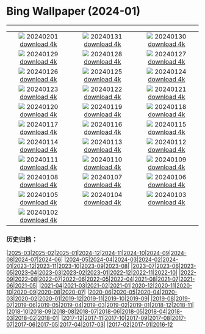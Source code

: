 # Bing Wallpaper (2024-01)
**************
| | | |
| :----: | :----: | :----: |
| ![](https://www.bing.com/th?id=OHR.ZebraMother_EN-US7544209908_1920x1080.jpg) 20240201 [download 4k](https://www.bing.com/th?id=OHR.ZebraMother_EN-US7544209908_UHD.jpg) | ![](https://www.bing.com/th?id=OHR.AlbaceteSpain_EN-US7443919036_1920x1080.jpg) 20240131 [download 4k](https://www.bing.com/th?id=OHR.AlbaceteSpain_EN-US7443919036_UHD.jpg) | ![](https://www.bing.com/th?id=OHR.GollingerFalls_EN-US7184224692_1920x1080.jpg) 20240130 [download 4k](https://www.bing.com/th?id=OHR.GollingerFalls_EN-US7184224692_UHD.jpg) |
| ![](https://www.bing.com/th?id=OHR.ChannelOutback_EN-US7094425288_1920x1080.jpg) 20240129 [download 4k](https://www.bing.com/th?id=OHR.ChannelOutback_EN-US7094425288_UHD.jpg) | ![](https://www.bing.com/th?id=OHR.WinterCarnival_EN-US6859361078_1920x1080.jpg) 20240128 [download 4k](https://www.bing.com/th?id=OHR.WinterCarnival_EN-US6859361078_UHD.jpg) | ![](https://www.bing.com/th?id=OHR.HawkOwl_EN-US6646901652_1920x1080.jpg) 20240127 [download 4k](https://www.bing.com/th?id=OHR.HawkOwl_EN-US6646901652_UHD.jpg) |
| ![](https://www.bing.com/th?id=OHR.DwynwensDay_EN-US2844762878_1920x1080.jpg) 20240126 [download 4k](https://www.bing.com/th?id=OHR.DwynwensDay_EN-US2844762878_UHD.jpg) | ![](https://www.bing.com/th?id=OHR.IcelandBeach_EN-US2647667820_1920x1080.jpg) 20240125 [download 4k](https://www.bing.com/th?id=OHR.IcelandBeach_EN-US2647667820_UHD.jpg) | ![](https://www.bing.com/th?id=OHR.MaldivesAtolls_EN-US2498947967_1920x1080.jpg) 20240124 [download 4k](https://www.bing.com/th?id=OHR.MaldivesAtolls_EN-US2498947967_UHD.jpg) |
| ![](https://www.bing.com/th?id=OHR.SantaCruzSunrise_EN-US6436233856_1920x1080.jpg) 20240123 [download 4k](https://www.bing.com/th?id=OHR.SantaCruzSunrise_EN-US6436233856_UHD.jpg) | ![](https://www.bing.com/th?id=OHR.SquirrelNetherlands_EN-US2174319616_1920x1080.jpg) 20240122 [download 4k](https://www.bing.com/th?id=OHR.SquirrelNetherlands_EN-US2174319616_UHD.jpg) | ![](https://www.bing.com/th?id=OHR.MacaroniPenguins_EN-US2046934125_1920x1080.jpg) 20240121 [download 4k](https://www.bing.com/th?id=OHR.MacaroniPenguins_EN-US2046934125_UHD.jpg) |
| ![](https://www.bing.com/th?id=OHR.PlitviceWinter_EN-US1870468945_1920x1080.jpg) 20240120 [download 4k](https://www.bing.com/th?id=OHR.PlitviceWinter_EN-US1870468945_UHD.jpg) | ![](https://www.bing.com/th?id=OHR.ParisBridge_EN-US1771484789_1920x1080.jpg) 20240119 [download 4k](https://www.bing.com/th?id=OHR.ParisBridge_EN-US1771484789_UHD.jpg) | ![](https://www.bing.com/th?id=OHR.SleepyWolf_EN-US1667992900_1920x1080.jpg) 20240118 [download 4k](https://www.bing.com/th?id=OHR.SleepyWolf_EN-US1667992900_UHD.jpg) |
| ![](https://www.bing.com/th?id=OHR.LakeLouise_EN-US1133378386_1920x1080.jpg) 20240117 [download 4k](https://www.bing.com/th?id=OHR.LakeLouise_EN-US1133378386_UHD.jpg) | ![](https://www.bing.com/th?id=OHR.MLKMemorialDC_EN-US1038696225_1920x1080.jpg) 20240116 [download 4k](https://www.bing.com/th?id=OHR.MLKMemorialDC_EN-US1038696225_UHD.jpg) | ![](https://www.bing.com/th?id=OHR.HokkaidoSwans_EN-US0905932812_1920x1080.jpg) 20240115 [download 4k](https://www.bing.com/th?id=OHR.HokkaidoSwans_EN-US0905932812_UHD.jpg) |
| ![](https://www.bing.com/th?id=OHR.HanaHighway_EN-US0637770298_1920x1080.jpg) 20240114 [download 4k](https://www.bing.com/th?id=OHR.HanaHighway_EN-US0637770298_UHD.jpg) | ![](https://www.bing.com/th?id=OHR.BukhansanSeoul_EN-US0422922586_1920x1080.jpg) 20240113 [download 4k](https://www.bing.com/th?id=OHR.BukhansanSeoul_EN-US0422922586_UHD.jpg) | ![](https://www.bing.com/th?id=OHR.LynxSnow_EN-US9261675170_1920x1080.jpg) 20240112 [download 4k](https://www.bing.com/th?id=OHR.LynxSnow_EN-US9261675170_UHD.jpg) |
| ![](https://www.bing.com/th?id=OHR.MilopotamosStairs_EN-US9131506093_1920x1080.jpg) 20240111 [download 4k](https://www.bing.com/th?id=OHR.MilopotamosStairs_EN-US9131506093_UHD.jpg) | ![](https://www.bing.com/th?id=OHR.BalloonDay_EN-US9019911805_1920x1080.jpg) 20240110 [download 4k](https://www.bing.com/th?id=OHR.BalloonDay_EN-US9019911805_UHD.jpg) | ![](https://www.bing.com/th?id=OHR.BerninaPass_EN-US8788589226_1920x1080.jpg) 20240109 [download 4k](https://www.bing.com/th?id=OHR.BerninaPass_EN-US8788589226_UHD.jpg) |
| ![](https://www.bing.com/th?id=OHR.DevilsMarbles_EN-US8559239074_1920x1080.jpg) 20240108 [download 4k](https://www.bing.com/th?id=OHR.DevilsMarbles_EN-US8559239074_UHD.jpg) | ![](https://www.bing.com/th?id=OHR.CrabappleChaffinch_EN-US1781584314_1920x1080.jpg) 20240107 [download 4k](https://www.bing.com/th?id=OHR.CrabappleChaffinch_EN-US1781584314_UHD.jpg) | ![](https://www.bing.com/th?id=OHR.HarbinFestival_EN-US7952970209_1920x1080.jpg) 20240106 [download 4k](https://www.bing.com/th?id=OHR.HarbinFestival_EN-US7952970209_UHD.jpg) |
| ![](https://www.bing.com/th?id=OHR.GoldenGateLight_EN-US7749261025_1920x1080.jpg) 20240105 [download 4k](https://www.bing.com/th?id=OHR.GoldenGateLight_EN-US7749261025_UHD.jpg) | ![](https://www.bing.com/th?id=OHR.BodleianCeiling_EN-US7552379941_1920x1080.jpg) 20240104 [download 4k](https://www.bing.com/th?id=OHR.BodleianCeiling_EN-US7552379941_UHD.jpg) | ![](https://www.bing.com/th?id=OHR.BhutanSolstice_EN-US7410762908_1920x1080.jpg) 20240103 [download 4k](https://www.bing.com/th?id=OHR.BhutanSolstice_EN-US7410762908_UHD.jpg) |
| ![](https://www.bing.com/th?id=OHR.SleepingFox_EN-US7231760677_1920x1080.jpg) 20240102 [download 4k](https://www.bing.com/th?id=OHR.SleepingFox_EN-US7231760677_UHD.jpg) |  |  |

### 历史归档：

|[2025-03](bing/2025-03/2025-03.md)|[2025-02](bing/2025-02/2025-02.md)|[2025-01](bing/2025-01/2025-01.md)|[2024-12](bing/2024-12/2024-12.md)|[2024-11](bing/2024-11/2024-11.md)|[2024-10](bing/2024-10/2024-10.md)|[2024-09](bing/2024-09/2024-09.md)|[2024-08](bing/2024-08/2024-08.md)|[2024-07](bing/2024-07/2024-07.md)|[2024-06](bing/2024-06/2024-06.md)|
|[2024-05](bing/2024-05/2024-05.md)|[2024-04](bing/2024-04/2024-04.md)|[2024-03](bing/2024-03/2024-03.md)|[2024-02](bing/2024-02/2024-02.md)|[2024-01](bing/2024-01/2024-01.md)|[2023-12](bing/2023-12/2023-12.md)|[2023-11](bing/2023-11/2023-11.md)|[2023-10](bing/2023-10/2023-10.md)|[2023-09](bing/2023-09/2023-09.md)|[2023-08](bing/2023-08/2023-08.md)|
|[2023-07](bing/2023-07/2023-07.md)|[2023-06](bing/2023-06/2023-06.md)|[2023-05](bing/2023-05/2023-05.md)|[2023-04](bing/2023-04/2023-04.md)|[2023-03](bing/2023-03/2023-03.md)|[2023-02](bing/2023-02/2023-02.md)|[2023-01](bing/2023-01/2023-01.md)|[2022-12](bing/2022-12/2022-12.md)|[2022-11](bing/2022-11/2022-11.md)|[2022-10](bing/2022-10/2022-10.md)|
|[2022-09](bing/2022-09/2022-09.md)|[2022-08](bing/2022-08/2022-08.md)|[2022-07](bing/2022-07/2022-07.md)|[2022-06](bing/2022-06/2022-06.md)|[2022-05](bing/2022-05/2022-05.md)|[2022-04](bing/2022-04/2022-04.md)|[2021-08](bing/2021-08/2021-08.md)|[2021-07](bing/2021-07/2021-07.md)|[2021-06](bing/2021-06/2021-06.md)|[2021-05](bing/2021-05/2021-05.md)|
|[2021-04](bing/2021-04/2021-04.md)|[2021-03](bing/2021-03/2021-03.md)|[2021-02](bing/2021-02/2021-02.md)|[2021-01](bing/2021-01/2021-01.md)|[2020-12](bing/2020-12/2020-12.md)|[2020-11](bing/2020-11/2020-11.md)|[2020-10](bing/2020-10/2020-10.md)|[2020-09](bing/2020-09/2020-09.md)|[2020-08](bing/2020-08/2020-08.md)|[2020-07](bing/2020-07/2020-07.md)|
|[2020-06](bing/2020-06/2020-06.md)|[2020-05](bing/2020-05/2020-05.md)|[2020-04](bing/2020-04/2020-04.md)|[2020-03](bing/2020-03/2020-03.md)|[2020-02](bing/2020-02/2020-02.md)|[2020-01](bing/2020-01/2020-01.md)|[2019-12](bing/2019-12/2019-12.md)|[2019-11](bing/2019-11/2019-11.md)|[2019-10](bing/2019-10/2019-10.md)|[2019-09](bing/2019-09/2019-09.md)|
|[2019-08](bing/2019-08/2019-08.md)|[2019-07](bing/2019-07/2019-07.md)|[2019-06](bing/2019-06/2019-06.md)|[2019-05](bing/2019-05/2019-05.md)|[2019-04](bing/2019-04/2019-04.md)|[2019-03](bing/2019-03/2019-03.md)|[2019-02](bing/2019-02/2019-02.md)|[2019-01](bing/2019-01/2019-01.md)|[2018-12](bing/2018-12/2018-12.md)|[2018-11](bing/2018-11/2018-11.md)|
|[2018-10](bing/2018-10/2018-10.md)|[2018-09](bing/2018-09/2018-09.md)|[2018-08](bing/2018-08/2018-08.md)|[2018-07](bing/2018-07/2018-07.md)|[2018-06](bing/2018-06/2018-06.md)|[2018-05](bing/2018-05/2018-05.md)|[2018-04](bing/2018-04/2018-04.md)|[2018-03](bing/2018-03/2018-03.md)|[2018-02](bing/2018-02/2018-02.md)|[2018-01](bing/2018-01/2018-01.md)|
|[2017-12](bing/2017-12/2017-12.md)|[2017-11](bing/2017-11/2017-11.md)|[2017-10](bing/2017-10/2017-10.md)|[2017-09](bing/2017-09/2017-09.md)|[2017-08](bing/2017-08/2017-08.md)|[2017-07](bing/2017-07/2017-07.md)|[2017-06](bing/2017-06/2017-06.md)|[2017-05](bing/2017-05/2017-05.md)|[2017-04](bing/2017-04/2017-04.md)|[2017-03](bing/2017-03/2017-03.md)|
|[2017-02](bing/2017-02/2017-02.md)|[2017-01](bing/2017-01/2017-01.md)|[2016-12](bing/2016-12/2016-12.md)